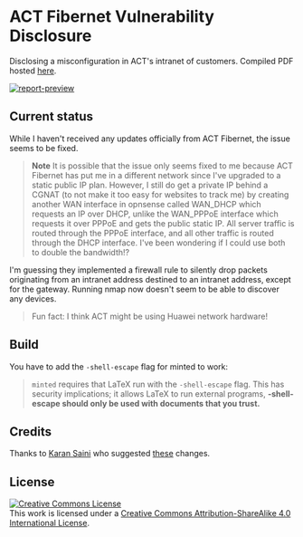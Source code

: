 # ACT Fibernet Vulnerability Disclosure

Disclosing a misconfiguration in ACT's intranet of customers. Compiled PDF hosted
[here](https://pdf.sujal.dev/act/report.pdf).

[![report-preview](https://pdf.sujal.dev/act/preview-1.png)](https://pdf.sujal.dev/act/report.pdf)

## Current status

While I haven't received any updates officially from ACT Fibernet, the issue seems to be fixed.

> **Note** It is possible that the issue only seems fixed to me because ACT Fibernet has put me in a different network
> since I've upgraded to a static public IP plan. However, I still do get a private IP behind a CGNAT (to not make it
> too easy for websites to track me) by creating another WAN interface in opnsense called WAN_DHCP which requests an IP
> over DHCP, unlike the WAN_PPPoE interface which requests it over PPPoE and gets the public static IP. All server
> traffic is routed through the PPPoE interface, and all other traffic is routed through the DHCP interface. I've been
> wondering if I could use both to double the bandwidth!?

I'm guessing they implemented a firewall rule to silently drop packets originating from an intranet address destined
to an intranet address, except for the gateway. Running nmap now doesn't seem to be able to discover any devices.

> Fun fact: I think ACT might be using Huawei network hardware!

## Build

You have to add the `-shell-escape` flag for minted to work:

> `minted` requires that LaTeX run with the `-shell-escape` flag. This has security implications; it allows LaTeX to run
> external programs, **-shell-escape should only be used with documents that you trust.**

## Credits

Thanks to [Karan Saini](https://github.com/qurbat) who suggested
[these](https://github.com/sujaldev/ACT-intranet-report/compare/54042db4c1a7b1638669d880b0898d31cafcd39e...e04b561b913d305b231c68b5f6747e2299975b0c)
changes.

## License

<a rel="license" href="http://creativecommons.org/licenses/by-sa/4.0/"><img alt="Creative Commons License" style="border-width:0" src="https://i.creativecommons.org/l/by-sa/4.0/88x31.png" /></a><br />
This work is licensed under a <a rel="license" href="http://creativecommons.org/licenses/by-sa/4.0/">Creative Commons
Attribution-ShareAlike 4.0 International License</a>.
